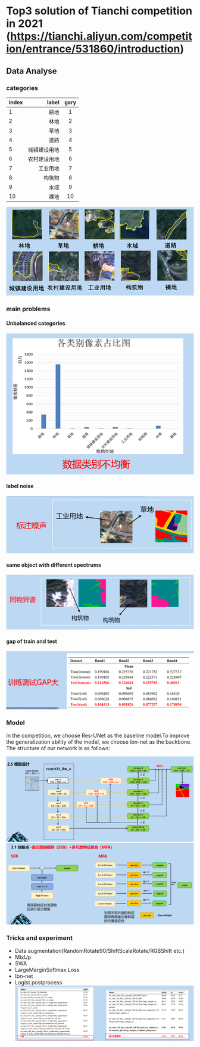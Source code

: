 # Top3 solution of Tianchi competition in 2021 (https://tianchi.aliyun.com/competition/entrance/531860/introduction)

## Data Analyse
### categories
 | index | label | gary |
 | :-----| ----: | :----: |
 | 1 | 耕地 | 1 |
 | 2 | 林地 | 2 |
 | 3 | 草地 | 3 |
 | 4 | 道路 | 4 |
 | 5 | 城镇建设用地 | 5 |
 | 6 | 农村建设用地 | 6 | 
 | 7 | 工业用地 | 7 | 
 | 8 | 构筑物 | 8 | 
 | 9 | 水域 | 9 | 
 | 10 | 裸地 | 10 |    


![img.png](images/img.png)

### main problems
#### Unbalanced categories   
![img.png](images/img1.png)
  
#### label noise  
![img.png](images/img2.png)
  
#### same object with different spectrums  
  
![img.png](images/img3.png)

#### gap of train and test

![img.png](images/img4.png)

### Model
In the competition, we choose Res-UNet as the baseline model.To improve the generalization ability of the model, we choose ibn-net as the backbone.
The structure of our network is as follows:

![img.png](images/img5.png)
![img.png](images/img6.png)
### Tricks and experiment
- Data augmentation(RandomRotate90/ShiftScaleRotate/RGBShift etc.)
- MixUp
- SWA
- LargeMarginSoftmax Loss
- Ibn-net
- Logist postprocess
![img.png](images/img7.png)